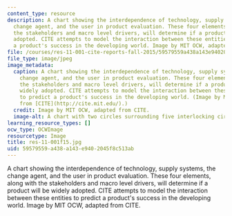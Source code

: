 ```yaml
---
content_type: resource
description: A chart showing the interdependence of technology, supply systems, the
  change agent, and the user in product evaluation. These four elements, along with
  the stakeholders and macro level drivers, will determine if a product will be widely
  adopted. CITE attempts to model the interaction between these entities to predict
  a product's success in the developing world. Image by MIT OCW, adapted from CITE.
file: /courses/res-11-001-cite-reports-fall-2015/59579559a438a143e9402045f8c513ab_res-11-001f15.jpg
file_type: image/jpeg
image_metadata:
  caption: A chart showing the interdependence of technology, supply systems, the
    change agent, and the user in product evaluation. These four elements, along with
    the stakeholders and macro level drivers, will determine if a product will be
    widely adopted. CITE attempts to model the interaction between these entities
    to predict a product's success in the developing world. (Image by MIT OCW, adapted
    from [CITE](http://cite.mit.edu/).)
  credit: Image by MIT OCW, adapted from CITE.
  image-alt: A chart with two circles surrounding five interlocking circles.
learning_resource_types: []
ocw_type: OCWImage
resourcetype: Image
title: res-11-001f15.jpg
uid: 59579559-a438-a143-e940-2045f8c513ab
---
```

A chart showing the interdependence of technology, supply systems, the change agent, and the user in product evaluation. These four elements, along with the stakeholders and macro level drivers, will determine if a product will be widely adopted. CITE attempts to model the interaction between these entities to predict a product's success in the developing world. Image by MIT OCW, adapted from CITE.

